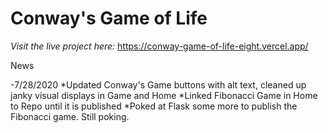 # Conway's Game of Life

*Visit the live project here:* https://conway-game-of-life-eight.vercel.app/

News

-7/28/2020
*Updated Conway's Game buttons with alt text, cleaned up janky visual displays in Game and Home
*Linked Fibonacci Game in Home to Repo until it is published
*Poked at Flask some more to publish the Fibonacci game. Still poking.
